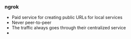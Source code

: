 ### ngrok

- Paid service for creating public URLs for local services
- Never peer-to-peer
- The traffic always goes through their centralized service
- 